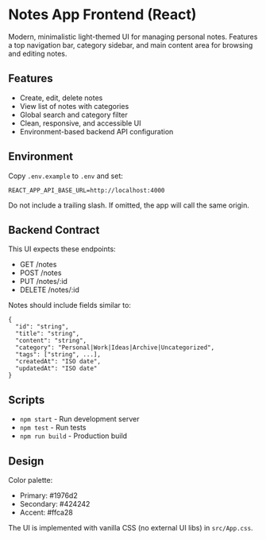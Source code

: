 # Notes App Frontend (React)

Modern, minimalistic light-themed UI for managing personal notes. Features a top navigation bar, category sidebar, and main content area for browsing and editing notes.

## Features

- Create, edit, delete notes
- View list of notes with categories
- Global search and category filter
- Clean, responsive, and accessible UI
- Environment-based backend API configuration

## Environment

Copy `.env.example` to `.env` and set:

```
REACT_APP_API_BASE_URL=http://localhost:4000
```

Do not include a trailing slash. If omitted, the app will call the same origin.

## Backend Contract

This UI expects these endpoints:
- GET    /notes
- POST   /notes
- PUT    /notes/:id
- DELETE /notes/:id

Notes should include fields similar to:
```
{
  "id": "string",
  "title": "string",
  "content": "string",
  "category": "Personal|Work|Ideas|Archive|Uncategorized",
  "tags": ["string", ...],
  "createdAt": "ISO date",
  "updatedAt": "ISO date"
}
```

## Scripts

- `npm start` - Run development server
- `npm test` - Run tests
- `npm run build` - Production build

## Design

Color palette:
- Primary: #1976d2
- Secondary: #424242
- Accent: #ffca28

The UI is implemented with vanilla CSS (no external UI libs) in `src/App.css`.

